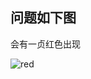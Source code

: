 ## 问题如下图

会有一贞红色出现

![red](https://github.com/user-attachments/assets/773a9d30-2cb6-41ca-a583-0abd14a99d4c)
